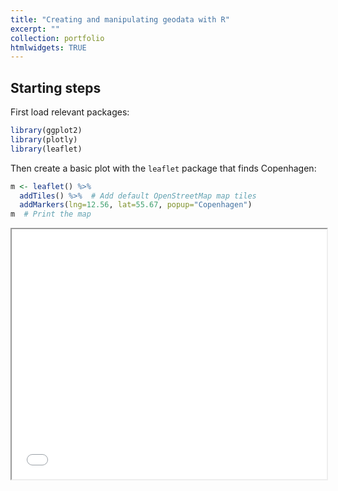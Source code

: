 ```yaml
---
title: "Creating and manipulating geodata with R"
excerpt: ""
collection: portfolio
htmlwidgets: TRUE
---
```


## Starting steps
First load relevant packages:

```r
library(ggplot2)
library(plotly)
library(leaflet)
```

Then create a basic plot with the `leaflet` package that finds Copenhagen:

```r
m <- leaflet() %>%
  addTiles() %>%  # Add default OpenStreetMap map tiles
  addMarkers(lng=12.56, lat=55.67, popup="Copenhagen")
m  # Print the map
```

<center><iframe src="/map.html" height = "400px" width = "100%"></iframe></center>






